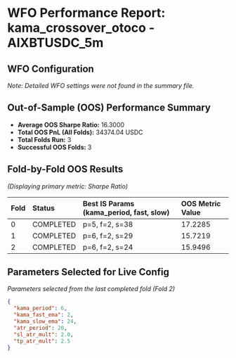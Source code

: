 # WFO Performance Report: kama_crossover_otoco - AIXBTUSDC_5m

## WFO Configuration

*Note: Detailed WFO settings were not found in the summary file.*

## Out-of-Sample (OOS) Performance Summary

- **Average OOS Sharpe Ratio:** 16.3000
- **Total OOS PnL (All Folds):** 34374.04 USDC
- **Total Folds Run:** 3
- **Successful OOS Folds:** 3
## Fold-by-Fold OOS Results

*(Displaying primary metric: Sharpe Ratio)*

| Fold | Status    | Best IS Params (kama_period, fast, slow) | OOS Metric Value |
| :--- | :-------- | :--------------------------------------- | :--------------- |
| 0    | COMPLETED | p=5, f=2, s=38                           | 17.2285          |
| 1    | COMPLETED | p=6, f=2, s=29                           | 15.7219          |
| 2    | COMPLETED | p=6, f=2, s=24                           | 15.9496          |

## Parameters Selected for Live Config

*Parameters selected from the last completed fold (Fold 2)*

```json
{
  "kama_period": 6,
  "kama_fast_ema": 2,
  "kama_slow_ema": 24,
  "atr_period": 20,
  "sl_atr_mult": 2.0,
  "tp_atr_mult": 2.5
}
```
